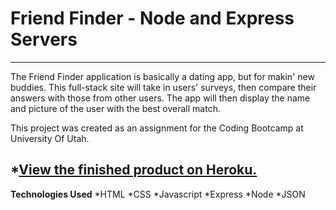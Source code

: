 # Friend Finder - Node and Express Servers

---
The Friend Finder application is basically a dating app, but for makin' new buddies. This full-stack site will take in users' surveys, then compare their answers with those from other users. The app will then display the name and picture of the user with the best overall match.

This project was created as an assignment for the Coding Bootcamp at University Of Utah.

*[View the finished product on Heroku.](https://brainchomper-friend-finder.herokuapp.com/)
---
**Technologies Used**
*HTML
*CSS
*Javascript
*Express
*Node
*JSON